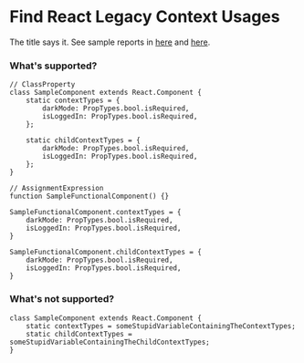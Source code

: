 # Find React Legacy Context Usages

The title says it. See sample reports in [here](/tests/expected/class-component-report.json) and [here](/tests/expected/functional-component-report.json).

### What's supported?

```
// ClassProperty
class SampleComponent extends React.Component {
    static contextTypes = {
        darkMode: PropTypes.bool.isRequired,
        isLoggedIn: PropTypes.bool.isRequired,
    };

    static childContextTypes = {
        darkMode: PropTypes.bool.isRequired,
        isLoggedIn: PropTypes.bool.isRequired,
    };
}

// AssignmentExpression
function SampleFunctionalComponent() {}

SampleFunctionalComponent.contextTypes = {
    darkMode: PropTypes.bool.isRequired,
    isLoggedIn: PropTypes.bool.isRequired,
}

SampleFunctionalComponent.childContextTypes = {
    darkMode: PropTypes.bool.isRequired,
    isLoggedIn: PropTypes.bool.isRequired,
}
```

### What's not supported?

```
class SampleComponent extends React.Component {
    static contextTypes = someStupidVariableContainingTheContextTypes;
    static childContextTypes = someStupidVariableContainingTheChildContextTypes;
}
```
